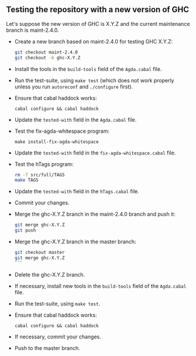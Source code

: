 Testing the repository with a new version of GHC
-------

Let's suppose the new version of GHC is X.Y.Z and the current
maintenance branch is maint-2.4.0.

* Create a new branch based on maint-2.4.0 for testing GHC X.Y.Z:

  ````bash
  git checkout maint-2.4.0
  git checkout -b ghc-X.Y.Z
  ````

* Install the tools in the `build-tools` field of the `Agda.cabal`
  file.

* Run the test-suite, using `make test` (which does not work properly
  unless you run `autoreconf` and `./configure` first).

* Ensure that cabal haddock works:

  `cabal configure && cabal haddock`

* Update the `tested-with` field in the `Agda.cabal` file.

* Test the fix-agda-whitespace program:

  `make install-fix-agda-whitespace`

* Update the `tested-with` field in the `fix-agda-whitespace.cabal` file.

* Test the hTags program:

  ````bash
  rm -f src/full/TAGS
  make TAGS
  ````

* Update the `tested-with` field in the `hTags.cabal` file.

* Commit your changes.

* Merge the ghc-X.Y.Z branch in the maint-2.4.0 branch and push it:

  ````bash
  git merge ghc-X.Y.Z
  git push
  ````

* Merge the ghc-X.Y.Z branch in the master branch:

  ````bash
  git checkout master
  git merge ghc-X.Y.Z
  ```

* Delete the ghc-X.Y.Z branch.

* If necessary, install new tools in the `build-tools` field of the
  `Agda.cabal` file.

* Run the test-suite, using `make test`.

* Ensure that cabal haddock works:

  `cabal configure && cabal haddock`

* If necessary, commit your changes.

* Push to the master branch.
